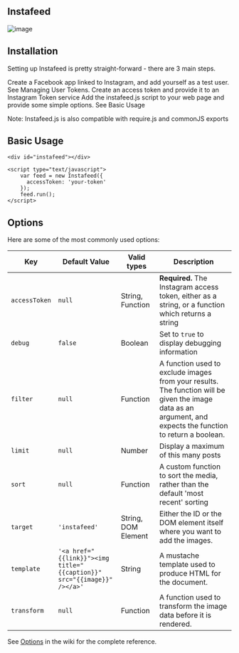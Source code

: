 ## Instafeed

![image](https://user-images.githubusercontent.com/62615392/127748278-c1f06bac-c20a-4f7c-a19a-7abb80e4259f.png)

## Installation
Setting up Instafeed is pretty straight-forward - there are 3 main steps.

Create a Facebook app linked to Instagram, and add yourself as a test user. See Managing User Tokens.
Create an access token and provide it to an Instagram Token service
Add the instafeed.js script to your web page and provide some simple options. See Basic Usage
<script type="text/javascript" src="path/to/instafeed.min.js"></script>
Note: Instafeed.js is also compatible with require.js and commonJS exports

## Basic Usage
```
<div id="instafeed"></div>

<script type="text/javascript">
    var feed = new Instafeed({
      accessToken: 'your-token'
    });
    feed.run();
</script>

```

## Options

Here are some of the most commonly used options:

| Key  | Default Value  | Valid types | Description  |
|---|---|---|---|
| `accessToken` | `null` | String, Function | **Required.** The Instagram access token, either as a string, or a function which returns a string |
| `debug` | `false` | Boolean | Set to `true` to display debugging information |
| `filter` | `null` | Function | A function used to exclude images from your results. The function will be given the image data as an argument, and expects the function to return a boolean. |
| `limit` | `null` | Number | Display a maximum of this many posts |
| `sort` | `null` | Function | A custom function to sort the media, rather than the default 'most recent' sorting|
| `target` | `'instafeed'` | String, DOM Element | Either the ID or the DOM element itself where you want to add the images. |
| `template` | `'<a href="{{link}}"><img title="{{caption}}" src="{{image}}" /></a>'` | String | A mustache template used to produce HTML for the document. |
| `transform` | `null` | Function | A function used to transform the image data before it is rendered. |

See [Options](https://github.com/stevenschobert/instafeed.js/wiki/Options-Reference) in the wiki for the complete reference.
